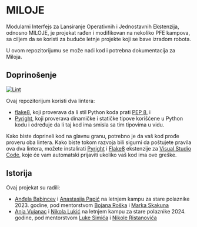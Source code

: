 # MILOJE
Modularni Interfejs za Lansiranje Operativnih i Jednostavnih Ekstenzija, odnosno
MILOJE, je projekat rađen i modifikovan na nekoliko PFE kampova, sa ciljem da se
koristi za buduće letnje projekte koji se bave izradom robota.

U ovom repozitorijumu se može naći kod i potrebna dokumentacija za Miloja.

## Doprinošenje
[![Lint](https://github.com/pfe-rs/lk-s-2024-miloje-api/actions/workflows/lint.yml/badge.svg)](https://github.com/pfe-rs/lk-s-2024-miloje-api/actions/workflows/lint.yml)

Ovaj repozitorijum koristi dva lintera:

- [flake8](https://flake8.pycqa.org/), koji proverava da li stil Python koda
  prati [PEP 8](https://pep8.org/), i
- [Pyright](https://microsoft.github.io/pyright/), koji proverava dinamičke i
  statičke tipove korišćene u Python kodu i određuje da li taj kod ima smisla sa
  tim tipovima u vidu.

Kako biste doprineli kod na glavnu granu, potrebno je da vaš kod prođe proveru
oba lintera. Kako biste tokom razvoja bili sigurni da poštujete pravila ova dva
lintera, možete instalirati
[Pyright](https://marketplace.visualstudio.com/items?itemName=ms-pyright.pyright)
i [Flake8](https://marketplace.visualstudio.com/items?itemName=ms-python.flake8)
ekstenzije za [Visual Studio Code](https://code.visualstudio.com/), koje će vam
automatski prijaviti ukoliko vaš kod ima ove greške.

## Istorija

Ovaj projekat su radili:

- [Anđela Babincev](https://github.com/ababincev) i
  [Anastasija Papić](https://github.com/FiksniTocak) na letnjem kampu za stare
  polaznike 2023. godine, pod mentorstvom
  [Bojana Roška](https://github.com/znjRoLS) i
  [Marka Skakuna](https://github.com/skakunm)
- [Anja Vujanac](https://github.com/Sugaravel) i
  [Nikola Lukić](https://github.com/samoN1k0la) na letnjem kampu za stare
  polaznike 2024. godine, pod mentorstvom
  [Luke Simića](https://github.com/KockaAdmiralac) i
  [Nikole Ristanovića](https://github.com/NikolaRistanovic)
